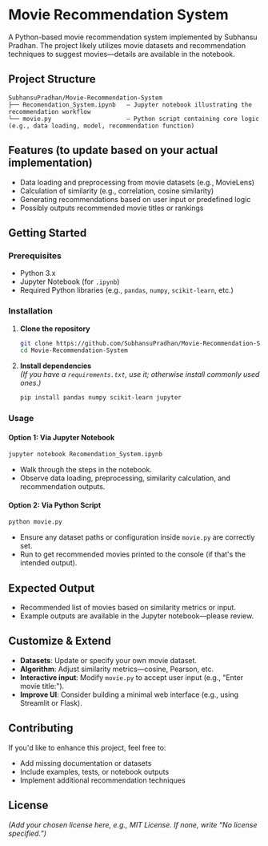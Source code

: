 # Movie Recommendation System

A Python-based movie recommendation system implemented by Subhansu Pradhan. The project likely utilizes movie datasets and recommendation techniques to suggest movies—details are available in the notebook.

##  Project Structure

```
SubhansuPradhan/Movie-Recommendation-System
├── Recomendation_System.ipynb   – Jupyter notebook illustrating the recommendation workflow
└── movie.py                     – Python script containing core logic (e.g., data loading, model, recommendation function)
```

##  Features (to update based on your actual implementation)

- Data loading and preprocessing from movie datasets (e.g., MovieLens)
- Calculation of similarity (e.g., correlation, cosine similarity)
- Generating recommendations based on user input or predefined logic
- Possibly outputs recommended movie titles or rankings

##  Getting Started

### Prerequisites

- Python 3.x
- Jupyter Notebook (for `.ipynb`)
- Required Python libraries (e.g., `pandas`, `numpy`, `scikit-learn`, etc.)

### Installation

1. **Clone the repository**
   ```bash
   git clone https://github.com/SubhansuPradhan/Movie-Recommendation-System.git
   cd Movie-Recommendation-System
   ```

2. **Install dependencies**  
   *(If you have a `requirements.txt`, use it; otherwise install commonly used ones.)*
   ```bash
   pip install pandas numpy scikit-learn jupyter
   ```

### Usage

#### Option 1: Via Jupyter Notebook
```bash
jupyter notebook Recomendation_System.ipynb
```
- Walk through the steps in the notebook.
- Observe data loading, preprocessing, similarity calculation, and recommendation outputs.

#### Option 2: Via Python Script
```bash
python movie.py
```
- Ensure any dataset paths or configuration inside `movie.py` are correctly set.
- Run to get recommended movies printed to the console (if that's the intended output).

##  Expected Output

- Recommended list of movies based on similarity metrics or input.
- Example outputs are available in the Jupyter notebook—please review.

##  Customize & Extend

- **Datasets**: Update or specify your own movie dataset.
- **Algorithm**: Adjust similarity metrics—cosine, Pearson, etc.
- **Interactive input**: Modify `movie.py` to accept user input (e.g., "Enter movie title:").
- **Improve UI**: Consider building a minimal web interface (e.g., using Streamlit or Flask).

##  Contributing

If you'd like to enhance this project, feel free to:
- Add missing documentation or datasets
- Include examples, tests, or notebook outputs
- Implement additional recommendation techniques

##  License

*(Add your chosen license here, e.g., MIT License. If none, write “No license specified.”)*
